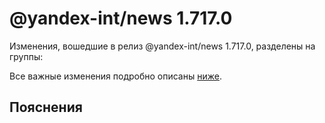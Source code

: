 # @yandex-int/news 1.717.0

<!-- ЧЕЛОВЕЧЕСКОЕ ВСТУПЛЕНИЕ -->

Изменения, вошедшие в релиз @yandex-int/news 1.717.0, разделены на группы:

Все важные изменения подробно описаны [ниже](#Пояснения).

## Пояснения

